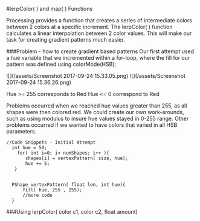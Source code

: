 #lerpColor( ) and map( ) Functions

Processing provides a function that creates a series of intermediate colors between 2 colors at a specific increment.  The lerpColor( ) function calculates a linear interpolation between 2 color values.  This will make our task for creating gradient patterns much easier.  

###Problem - how to create gradient based patterns 
Our first attempt used a hue variable that we incremented within a for-loop, where the fill for our pattern was defined using colorMode(HSB);

![](/assets/Screenshot 2017-09-24 15.33.05.png)
![](/assets/Screenshot 2017-09-24 15.36.26.png)

Hue >= 255  corresponds to Red
Hue <= 0    correspond to Red
    
Problems occurred when we reached hue values greater than 255, as all shapes were then colored red.  We could create our own work-arounds, such as using modulus to insure hue values stayed in 0-255 range.  Other problems occurred if we wanted to have colors that varied in all HSB parameters.  


    

```
//Code Snippets - Initial Attempt
  int hue = 50;
    for( int i=0; i< numShapes; i++ ){
       shapes[i] = vertexPattern( size, hue);
       hue += 5;
   }
  
  
  PShape vertexPattern( float len, int hue){
      fill( hue, 255 , 255);
      //more code
  }
```

###Using lerpColor( color c1, color c2, float amount) 


